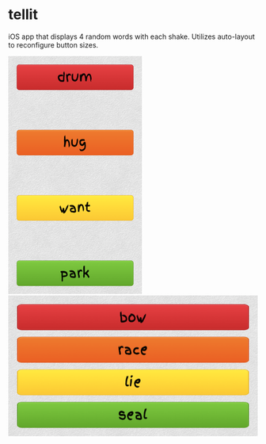 tellit
======

iOS app that displays 4 random words with each shake.
Utilizes auto-layout to reconfigure button sizes.

![ScreenShot](https://github.com/arunisrael/tellit/blob/master/Tellit/s1.png?raw=true)
![ScreenShot](https://github.com/arunisrael/tellit/blob/master/Tellit/s2.png?raw=true)
